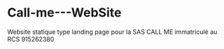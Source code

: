 # Call-me---WebSite
Website statique type landing page pour la SAS CALL ME immatriculé au RCS 915262380
